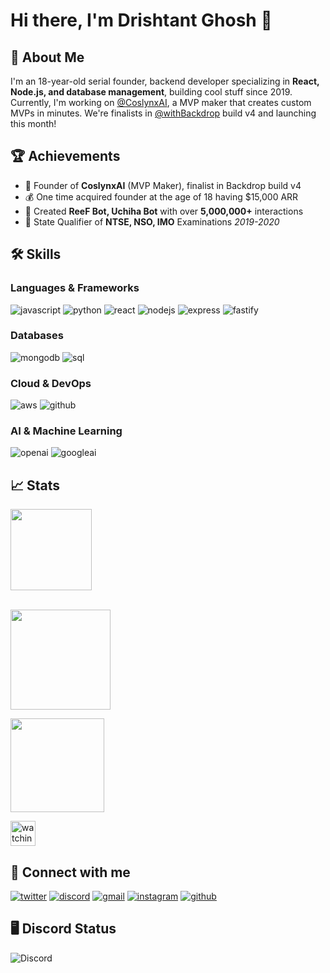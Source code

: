 # Hi there, I'm Drishtant Ghosh 👋

## 🚀 About Me
I'm an 18-year-old serial founder, backend developer  specializing in **React, Node.js, and database management**, building cool stuff since 2019. Currently, I'm working on [@CoslynxAI](https://x.com/CoslynxAI), a MVP maker that creates custom MVPs in minutes. We're finalists in [@withBackdrop](https://x.com/withBackdrop) build v4 and launching this month!


## 🏆 Achievements
- 🚀 Founder of **CoslynxAI** (MVP Maker), finalist in Backdrop build v4
- 💰 One time acquired founder at the age of 18 having $15,000 ARR
- 🤖 Created **ReeF Bot, Uchiha Bot** with over **5,000,000+** interactions
- 🥇 State Qualifier of **NTSE, NSO, IMO** Examinations *2019-2020*

## 🛠️ Skills

### Languages & Frameworks
![javascript](https://img.shields.io/badge/JavaScript-323330?style=for-the-badge&logo=javascript&logoColor=F7DF1E)
![python](https://img.shields.io/badge/Python-3670A0?style=for-the-badge&logo=python&logoColor=ffdd54)
![react](https://img.shields.io/badge/React-20232A?style=for-the-badge&logo=react&logoColor=61DAFB)
![nodejs](https://img.shields.io/badge/Node.js-339933?style=for-the-badge&logo=nodedotjs&logoColor=white)
![express](https://img.shields.io/badge/Express.js-000000?style=for-the-badge&logo=express&logoColor=white)
![fastify](https://img.shields.io/badge/fastify-202020?style=for-the-badge&logo=fastify&logoColor=white)


### Databases
![mongodb](https://img.shields.io/badge/MongoDB-4EA94B?style=for-the-badge&logo=mongodb&logoColor=white)
![sql](https://img.shields.io/badge/MySQL-005C84?style=for-the-badge&logo=mysql&logoColor=white)


### Cloud & DevOps
![aws](https://img.shields.io/badge/Amazon_AWS-FF9900?style=for-the-badge&logo=amazonaws&logoColor=white)
![github](https://img.shields.io/badge/GitHub-100000?style=for-the-badge&logo=github&logoColor=white)


### AI & Machine Learning
![openai](https://img.shields.io/badge/OpenAI-412991?style=for-the-badge&logo=openai&logoColor=white)
![googleai](https://img.shields.io/badge/Google_AI-4285F4?style=for-the-badge&logo=google&logoColor=white)


## 📈 Stats

<div align="left">
    <img height="130em" src="https://github-profile-trophy.vercel.app/?username=drix10&theme=juicyfresh&&title=Stars,Commit,Repo,Join&no-frame=true"/>
<br />
<br />
</div>
<p align="left">
    <a href="https://git.io/streak-stats">
        <img height="160em" src="https://github-readme-streak-stats.herokuapp.com/?user=drix10&theme=tokyonight"/>
    </a>
</p>
<p align="left"> 
<a href="https://github.com/drix10">
  <img height="150em" src="https://github-readme-stats-eight-theta.vercel.app/api/top-langs/?username=drix10&layout=compact&langs_count=8&theme=algolia"/>
</a>
</p>

<p align="left">
<img height="40em" src="https://komarev.com/ghpvc/?username=drix10&color=brightgreen" alt="watching_count">
</p>


## 🔗 Connect with me


[![twitter](https://img.shields.io/badge/Twitter-1DA1F2?style=for-the-badge&logo=twitter&logoColor=white)](https://twitter.com/DRIX_10_)
[![discord](https://img.shields.io/badge/discord-000000?style=for-the-badge&logo=discord&logoColor=white)](https://discord.com/users/954367061222633472)
[![gmail](https://img.shields.io/badge/Gmail-D14836?style=for-the-badge&logo=Gmail&logoColor=white)](mailto:https://github.com/drix10)
[![instagram](https://img.shields.io/badge/Instagram-E4405F?style=for-the-badge&logo=instagram&logoColor=white)](https://www.instagram.com/drix_10_/)
[![github](https://img.shields.io/badge/GitHub-100000?style=for-the-badge&logo=github&logoColor=white)](https://github.com/drix10)


## 🖥️ Discord Status


![Discord](https://discord.c99.nl/widget/theme-3/954367061222633472.png)
